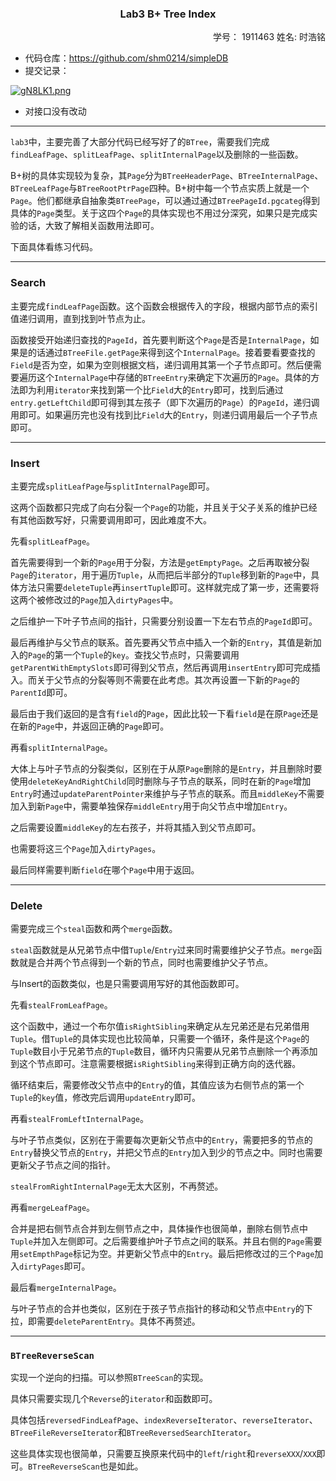 <center><h3>Lab3 B+ Tree Index</h3></center>
<div align='right'>学号： 1911463 姓名: 时浩铭 </div>

- 代码仓库：https://github.com/shm0214/simpleDB
- 提交记录：

[![gN8LK1.png](https://z3.ax1x.com/2021/05/10/gN8LK1.png)](https://imgtu.com/i/gN8LK1)

- 对接口没有改动

-----

`lab3`中，主要完善了大部分代码已经写好了的`BTree`，需要我们完成`findLeafPage`、`splitLeafPage`、`splitInternalPage`以及删除的一些函数。

B+树的具体实现较为复杂，其`Page`分为`BTreeHeaderPage`、`BTreeInternalPage`、`BTreeLeafPage`与`BTreeRootPtrPage`四种。B+树中每一个节点实质上就是一个`Page`。他们都继承自抽象类`BTreePage`，可以通过通过`BTreePageId.pgcateg`得到具体的`Page`类型。关于这四个`Page`的具体实现也不用过分深究，如果只是完成实验的话，大致了解相关函数用法即可。

下面具体看练习代码。

-----

### Search

主要完成`findLeafPage`函数。这个函数会根据传入的字段，根据内部节点的索引值递归调用，直到找到叶节点为止。

函数接受开始递归查找的`PageId`，首先要判断这个`Page`是否是`InternalPage`，如果是的话通过`BTreeFile.getPage`来得到这个`InternalPage`。接着要看要查找的`Field`是否为空，如果为空则根据文档，递归调用其第一个子节点即可。然后便需要遍历这个`InternalPage`中存储的`BTreeEntry`来确定下次遍历的`Page`。具体的方法即为利用`iterator`来找到第一个比`Field`大的`Entry`即可，找到后通过`entry.getLeftChild`即可得到其左孩子（即下次遍历的`Page`）的`PageId`，递归调用即可。如果遍历完也没有找到比`Field`大的`Entry`，则递归调用最后一个子节点即可。

-----

### Insert

主要完成`splitLeafPage`与`splitInternalPage`即可。

这两个函数都只完成了向右分裂一个`Page`的功能，并且关于父子关系的维护已经有其他函数写好，只需要调用即可，因此难度不大。

先看`splitLeafPage`。

首先需要得到一个新的`Page`用于分裂，方法是`getEmptyPage`。之后再取被分裂`Page`的`iterator`，用于遍历`Tuple`，从而把后半部分的`Tuple`移到新的`Page`中，具体方法只需要`deleteTuple`再`insertTuple`即可。这样就完成了第一步，还需要将这两个被修改过的`Page`加入`dirtyPages`中。

之后维护一下叶子节点间的指针，只需要分别设置一下左右节点的`PageId`即可。

最后再维护与父节点的联系。首先要再父节点中插入一个新的`Entry`，其值是新加入的`Page`的第一个`Tuple`的`key`。查找父节点时，只需要调用`getParentWithEmptySlots`即可得到父节点，然后再调用`insertEntry`即可完成插入。而关于父节点的分裂等则不需要在此考虑。其次再设置一下新的`Page`的`ParentId`即可。

最后由于我们返回的是含有`field`的`Page`，因此比较一下看`field`是在原`Page`还是在新的`Page`中，并返回正确的`Page`即可。

再看`splitInternalPage`。

大体上与叶子节点的分裂类似，区别在于从原`Page`删除的是`Entry`，并且删除时要使用`deleteKeyAndRightChild`同时删除与子节点的联系，同时在新的`Page`增加`Entry`时通过`updateParentPointer`来维护与子节点的联系。而且`middleKey`不需要加入到新`Page`中，需要单独保存`middleEntry`用于向父节点中增加`Entry`。

之后需要设置`middleKey`的左右孩子，并将其插入到父节点即可。

也需要将这三个`Page`加入`dirtyPages`。

最后同样需要判断`field`在哪个`Page`中用于返回。

------

### Delete

需要完成三个`steal`函数和两个`merge`函数。

`steal`函数就是从兄弟节点中借`Tuple`/`Entry`过来同时需要维护父子节点。`merge`函数就是合并两个节点得到一个新的节点，同时也需要维护父子节点。

与Insert的函数类似，也是只需要调用写好的其他函数即可。

先看`stealFromLeafPage`。

这个函数中，通过一个布尔值`isRightSibling`来确定从左兄弟还是右兄弟借用`Tuple`。借`Tuple`的具体实现也比较简单，只需要一个循环，条件是这个`Page`的`Tuple`数目小于兄弟节点的`Tuple`数目，循环内只需要从兄弟节点删除一个再添加到这个节点即可。注意需要根据`isRightSibling`来得到正确方向的迭代器。

循环结束后，需要修改父节点中的`Entry`的值，其值应该为右侧节点的第一个`Tuple`的`key`值，修改完后调用`updateEntry`即可。

再看`stealFromLeftInternalPage`。

与叶子节点类似，区别在于需要每次更新父节点中的`Entry`，需要把多的节点的`Entry`替换父节点的`Entry`，并把父节点的`Entry`加入到少的节点之中。同时也需要更新父子节点之间的指针。

`stealFromRightInternalPage`无太大区别，不再赘述。

再看`mergeLeafPage`。

合并是把右侧节点合并到左侧节点之中，具体操作也很简单，删除右侧节点中`Tuple`并加入左侧即可。之后需要维护叶子节点之间的联系。并且右侧的`Page`需要用`setEmpthPage`标记为空。并更新父节点中的`Entry`。最后把修改过的三个`Page`加入`dirtyPages`即可。

最后看`mergeInternalPage`。

与叶子节点的合并也类似，区别在于孩子节点指针的移动和父节点中`Entry`的下拉，即需要`deleteParentEntry`。具体不再赘述。

----

### `BTreeReverseScan`

实现一个逆向的扫描。可以参照`BTreeScan`的实现。

具体只需要实现几个`Reverse`的`iterator`和函数即可。

具体包括`reversedFindLeafPage`、`indexReverseIterator`、`reverseIterator`、`BTreeFileReverseIterator`和`BTreeReversedSearchIterator`。

这些具体实现也很简单，只需要互换原来代码中的`left`/`right`和`reverseXXX`/`XXX`即可。`BTreeReverseScan`也是如此。